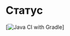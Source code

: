 # Статус
[![Java CI with Gradle](https://github.com/MikhailVoroshilov/PageObject/actions/gradleVetki.yml/badge.svg?branch=values)]
